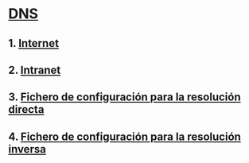 # [DNS](https://github.com/PalomaR88/DNS/blob/master/DNS.md)
## 1. [Internet](https://github.com/PalomaR88/DNS/blob/master/DNS.md#internet)
## 2. [Intranet](https://github.com/PalomaR88/DNS/blob/master/DNS.md#intranet)
## 3. [Fichero de configuración para la resolución directa](https://github.com/PalomaR88/DNS/blob/master/DNS.md#fichero-de-configuraci%C3%B3n-para-la-resoluci%C3%B3n-directa)
## 4. [Fichero de configuración para la resolución inversa](https://github.com/PalomaR88/DNS/blob/master/DNS.md#fichero-de-configuraci%C3%B3n-para-la-resoluci%C3%B3n-inversa)
